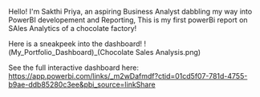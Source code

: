 Hello! I'm Sakthi Priya, an aspiring Business Analyst dabbling my way into PowerBI developement and Reporting, This is my first powerBi report on SAles Analytics of a chocolate factory!


Here is a sneakpeek into the dashboard!
!(My_Portfolio_Dashboard)_(Chocolate Sales Analysis.png)

See the full interactive dashboard here:
https://app.powerbi.com/links/_m2wDafmdf?ctid=01cd5f07-781d-4755-b9ae-ddb85280c3ee&pbi_source=linkShare
